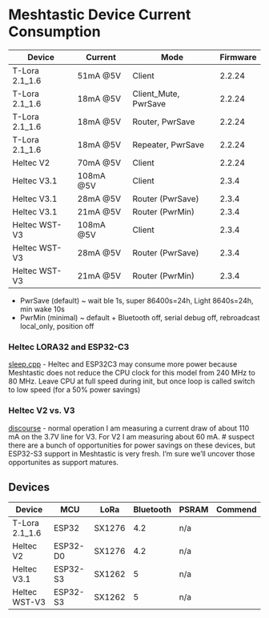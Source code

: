 # Meshtastic Device Current Consumption

| Device | Current | Mode | Firmware |
|--------|---------|------|----------|
| T-Lora 2.1_1.6 | 51mA @5V | Client | 2.2.24 |
| T-Lora 2.1_1.6 | 18mA @5V | Client_Mute, PwrSave | 2.2.24 |
| T-Lora 2.1_1.6 | 18mA @5V | Router, PwrSave | 2.2.24 |
| T-Lora 2.1_1.6 | 18mA @5V | Repeater, PwrSave | 2.2.24 |
| Heltec V2 | 70mA @5V | Client | 2.2.24 |
| Heltec V3.1 | 108mA @5V | Client | 2.3.4 |
| Heltec V3.1 | 28mA @5V | Router (PwrSave) | 2.3.4 |
| Heltec V3.1 | 21mA @5V | Router (PwrMin) | 2.3.4 |
| Heltec WST-V3 | 108mA @5V | Client | 2.3.4 |
| Heltec WST-V3 | 28mA @5V | Router (PwrSave) | 2.3.4 |
| Heltec WST-V3 | 21mA @5V | Router (PwrMin) | 2.3.4 |

* PwrSave (default) ~ wait ble 1s, super 86400s=24h, Light 8640s=24h, min wake 10s
* PwrMin (minimal) ~ default + Bluetooth off, serial debug off, rebroadcast local_only, position off

### Heltec LORA32 and ESP32-C3

[sleep.cpp](https://github.com/meshtastic/firmware/blob/250cf16bf8793aefed95b9cedb9c20b2f2e7a2a7/src/sleep.cpp#L78) - Heltec and ESP32C3 may consume more power because Meshtastic does not reduce the CPU clock for this model from 240 MHz to 80 MHz. Leave CPU at full speed during init, but once loop is called switch to low speed (for a 50% power savings)

### Heltec V2 vs. V3

[discourse](https://meshtastic.discourse.group/t/heltec-wifi-lora-32-v3-is-out-will-it-be-supported/6596/12) - normal operation I am measuring a current draw of about 110 mA on the 3.7V line for V3.
For V2 I am measuring about 60 mA. # suspect there are a bunch of opportunities for power savings on these devices, but ESP32-S3 support in Meshtastic is very fresh. I’m sure we’ll uncover those opportunites as support matures.

## Devices

| Device | MCU | LoRa | Bluetooth | PSRAM | Commend |
|--------|-----|------|-----------|-------|---------|
| T-Lora 2.1_1.6 | ESP32 | SX1276 | 4.2 | n/a | |
| Heltec V2 | ESP32-D0 | SX1276 | 4.2 | n/a | |
| Heltec V3.1 | ESP32-S3 | SX1262 | 5 | n/a | |
| Heltec WST-V3 | ESP32-S3 | SX1262 | 5 | n/a | |



